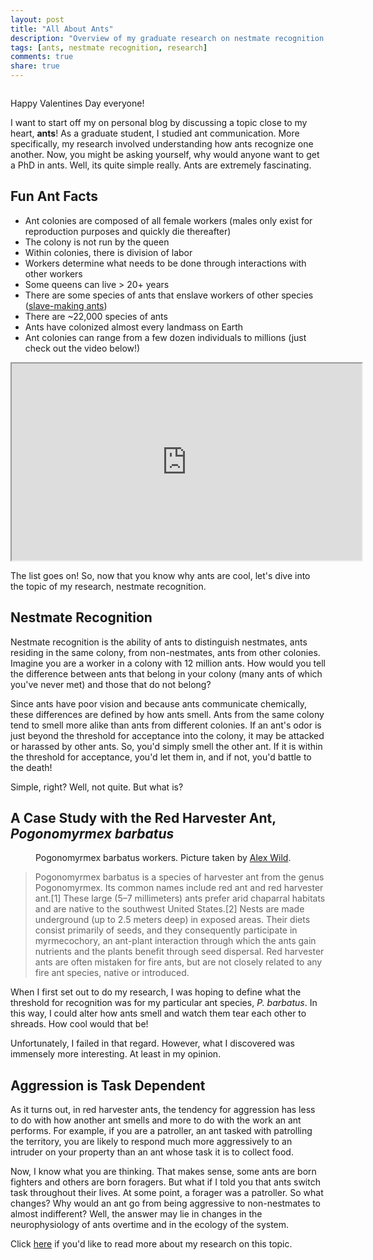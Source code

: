 ```yaml
---
layout: post
title: "All About Ants"
description: "Overview of my graduate research on nestmate recognition in ant colonies"
tags: [ants, nestmate recognition, research]
comments: true
share: true
---
```


<figure>
  <a href="http://www.myrmecos.net/2014/02/14/happy-valentines-day/">
    <img src="http://www.myrmecos.net/wp-content/uploads/2014/02/valANTine.jpg" alt="">
  </a>
</figure>

Happy Valentines Day everyone!

I want to start off my on personal blog by discussing a topic close to my heart, **ants**!
As a graduate student, I studied ant communication. More specifically, my research involved understanding
how ants recognize one another. Now, you might be asking yourself, why would anyone want to get a PhD in ants.
Well, its quite simple really. Ants are extremely fascinating.

## Fun Ant Facts
* Ant colonies are composed of all female workers (males only exist for reproduction purposes and quickly die thereafter)
* The colony is not run by the queen
* Within colonies, there is division of labor
* Workers determine what needs to be done through interactions with other workers
* Some queens can live > 20+ years
* There are some species of ants that enslave workers of other species (<a href="http://en.wikipedia.org/wiki/Slave-making_ant">slave-making ants</a>)
* There are ~22,000 species of ants
* Ants have colonized almost every landmass on Earth
* Ant colonies can range from a few dozen individuals to millions (just check out the video below!)

<iframe width="560" height="315" src="http://www.youtube.com/embed/g7VhvoMFn34"> </iframe>

The list goes on! So, now that you know why ants are cool, let's dive into the topic of my research, nestmate recognition.

## Nestmate Recognition
Nestmate recognition is the ability of ants to distinguish nestmates, ants residing in the same colony, from non-nestmates,
ants from other colonies. Imagine you are a worker in a colony with 12 million ants. How would you tell the difference
between ants that belong in your colony (many ants of which you've never met) and those that do not belong?

Since ants have poor vision and because ants communicate chemically, these differences are defined by how ants smell.
Ants from the same colony tend to smell more alike than ants from different colonies. If an ant's odor is just beyond the
threshold for acceptance into the colony, it may be attacked or harassed by other ants. So, you'd simply
smell the other ant. If it is within the threshold for acceptance, you'd let them in, and if not, you'd battle to the death!

Simple, right? Well, not quite. But what is?

## A Case Study with the Red Harvester Ant, _Pogonomyrmex barbatus_

<figure>
  <a href="http://www.discoverlife.org/mp/20q?search=Pogonomyrmex+barbatus">
    <img src="http://www.discoverlife.org/IM/I_ALW/0003/mx/Pogonomyrmex_barbatus,_workers,I_ALW322.jpg" alt="">
  </a>
  <figcaption>Pogonomyrmex barbatus workers. Picture taken by <a href="http://www.alexanderwild.com/">Alex Wild</a>.</figcaption>
</figure>

<blockquote cite="http://en.wikipedia.org/wiki/Red_harvester_ant">
Pogonomyrmex barbatus is a species of harvester ant from the genus Pogonomyrmex. Its common names include red ant and red harvester ant.[1] These large (5–7 millimeters) ants prefer arid chaparral habitats and are native to the southwest United States.[2] Nests are made underground (up to 2.5 meters deep) in exposed areas. Their diets consist primarily of seeds, and they consequently participate in myrmecochory, an ant-plant interaction through which the ants gain nutrients and the plants benefit through seed dispersal. Red harvester ants are often mistaken for fire ants, but are not closely related to any fire ant species, native or introduced.
</blockquote>

When I first set out to do my research, I was hoping to define what the threshold for recognition was for my particular
ant species, _P. barbatus_. In this way, I could alter how ants smell and watch them tear each other to shreads.
How cool would that be!

Unfortunately, I failed in that regard. However, what I discovered was immensely more interesting. At least in my opinion.

## Aggression is Task Dependent
As it turns out, in red harvester ants, the tendency for aggression has less to do with how another ant smells and more to do
with the work an ant performs. For example, if you are a patroller, an ant tasked with patrolling the territory,
you are likely to respond much more aggressively to an intruder on your property than an ant whose task it is to collect food.

Now, I know what you are thinking. That makes sense, some ants are born fighters and others are born foragers.
But what if I told you that ants switch task throughout their lives. At some point, a forager was a patroller. So what changes?
Why would an ant go from being aggressive to non-nestmates to almost indifferent? Well, the answer may lie in changes in
the neurophysiology of ants overtime and in the ecology of the system.

Click <a href="http://www.stanford.edu/~dmgordon/articles/doi/10.1093-beheco-ars194/BehavEcolV24_N2_Sturgis_Gordon.pdf">here</a>
if you'd like to read more about my research on this topic.


